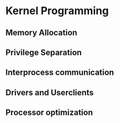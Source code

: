 # Kernel Programming

## Memory Allocation

## Privilege Separation

## Interprocess communication

## Drivers and Userclients

## Processor optimization
